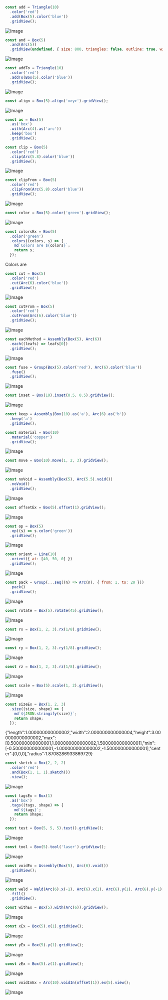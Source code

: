 ```JavaScript
const add = Triangle(10)
  .color('red')
  .add(Box(5).color('blue'))
  .gridView();
```

![Image](shape.md.0.png)

```JavaScript
const and = Box(5)
  .and(Arc(5))
  .gridView(undefined, { size: 800, triangles: false, outline: true, wireframe: false });
```

![Image](shape.md.1.png)

```JavaScript
const addTo = Triangle(10)
  .color('red')
  .addTo(Box(5).color('blue'))
  .gridView();
```

![Image](shape.md.2.png)

```JavaScript
const align = Box(5).align('x>y>').gridView();
```

![Image](shape.md.3.png)

```JavaScript
const as = Box(5)
  .as('box')
  .with(Arc(4).as('arc'))
  .keep('box')
  .gridView();
```

```JavaScript
const clip = Box(5)
  .color('red')
  .clip(Arc(5.8).color('blue'))
  .gridView();
```

![Image](shape.md.4.png)

```JavaScript
const clipFrom = Box(5)
  .color('red')
  .clipFrom(Arc(5.8).color('blue'))
  .gridView();
```

![Image](shape.md.5.png)

```JavaScript
const color = Box(5).color('green').gridView();
```

![Image](shape.md.6.png)

```JavaScript
const colorsEx = Box(5)
  .color('green')
  .colors((colors, s) => {
    md`Colors are ${colors}`;
    return s;
  });
```

Colors are

```JavaScript
const cut = Box(5)
  .color('red')
  .cut(Arc(6).color('blue'))
  .gridView();
```

![Image](shape.md.7.png)

```JavaScript
const cutFrom = Box(5)
  .color('red')
  .cutFrom(Arc(6).color('blue'))
  .gridView();
```

![Image](shape.md.8.png)

```JavaScript
const eachMethod = Assembly(Box(5), Arc(6))
  .each((leafs) => leafs[0])
  .gridView();
```

![Image](shape.md.9.png)

```JavaScript
const fuse = Group(Box(5).color('red'), Arc(6).color('blue'))
  .fuse()
  .gridView();
```

![Image](shape.md.10.png)

```JavaScript
const inset = Box(10).inset(0.5, 0.5).gridView();
```

![Image](shape.md.11.png)

```JavaScript
const keep = Assembly(Box(10).as('a'), Arc(6).as('b'))
  .keep('a')
  .gridView();
```

```JavaScript
const material = Box(10)
  .material('copper')
  .gridView();
```

![Image](shape.md.12.png)

```JavaScript
const move = Box(10).move(1, 2, 3).gridView();
```

![Image](shape.md.13.png)

```JavaScript
const noVoid = Assembly(Box(5), Arc(5.5).void())
  .noVoid()
  .gridView();
```

![Image](shape.md.14.png)

```JavaScript
const offsetEx = Box(5).offset(1).gridView();
```

![Image](shape.md.15.png)

```JavaScript
const op = Box(5)
  .op((s) => s.color('green'))
  .gridView();
```

![Image](shape.md.16.png)

```JavaScript
const orient = Line(10)
  .orient({ at: [40, 50, 0] })
  .gridView();
```

![Image](shape.md.17.png)

```JavaScript
const pack = Group(...seq((n) => Arc(n), { from: 1, to: 20 }))
  .pack()
  .gridView();
```

![Image](shape.md.18.png)

```JavaScript
const rotate = Box(5).rotate(45).gridView();
```

![Image](shape.md.19.png)

```JavaScript
const rx = Box(1, 2, 3).rx(1/8).gridView();
```

![Image](shape.md.20.png)

```JavaScript
const ry = Box(1, 2, 3).ry(1/8).gridView();
```

![Image](shape.md.21.png)

```JavaScript
const rz = Box(1, 2, 3).rz(1/8).gridView();
```

![Image](shape.md.22.png)

```JavaScript
const scale = Box(5).scale(1, 2).gridView();
```

![Image](shape.md.23.png)

```JavaScript
const sizeEx = Box(1, 2, 3)
  .size((size, shape) => {
    md`${JSON.stringify(size)}`;
    return shape;
  });
```

{"length":1.000000000000002,"width":2.000000000000004,"height":3.000000000000002,"max":[0.500000000000001,1.000000000000002,1.500000000000001],"min":[-0.500000000000001,-1.000000000000002,-1.500000000000001],"center":[0,0,0],"radius":1.8708286933869729}

```JavaScript
const sketch = Box(2, 2, 2)
  .color('red')
  .and(Box(1, 1, 1).sketch())
  .view();
```

![Image](shape.md.24.png)

```JavaScript
const tagsEx = Box(1)
  .as('box')
  .tags((tags, shape) => {
    md`${tags}`;
    return shape;
  });
```

```JavaScript
const test = Box(5, 5, 5).test().gridView();
```

![Image](shape.md.25.png)

```JavaScript
const tool = Box(5).tool('laser').gridView();
```

![Image](shape.md.26.png)

```JavaScript
const voidEx = Assembly(Box(5), Arc(6).void())
  .gridView();
```

![Image](shape.md.27.png)

```JavaScript
const weld = Weld(Arc(6).x(-1), Arc(6).x(1), Arc(6).y(1), Arc(6).y(-1))
  .fill()
  .gridView();
```

```JavaScript
const withEx = Box(5).with(Arc(6)).gridView();
```

![Image](shape.md.28.png)

```JavaScript
const xEx = Box(5).x(1).gridView();
```

![Image](shape.md.29.png)

```JavaScript
const yEx = Box(5).y(1).gridView();
```

![Image](shape.md.30.png)

```JavaScript
const zEx = Box(5).z(1).gridView();
```

![Image](shape.md.31.png)

```JavaScript
const voidInEx = Arc(10).voidIn(offset(1)).ex(5).view();
```

![Image](shape.md.32.png)

